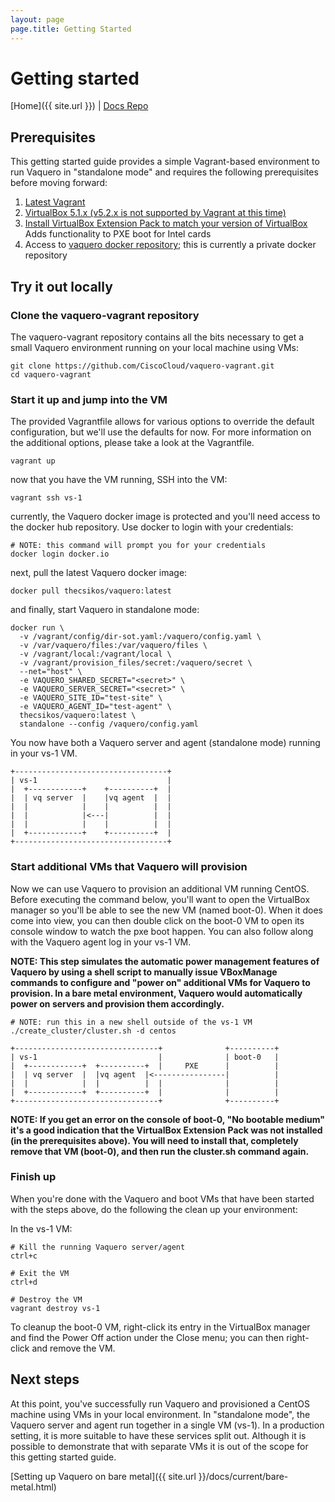```yaml
---
layout: page
page.title: Getting Started
---
```

# Getting started

[Home]({{ site.url }}) | [Docs Repo](https://github.com/CiscoCloud/vaquero-docs/tree/master)

## Prerequisites

This getting started guide provides a simple Vagrant-based environment to run Vaquero in "standalone mode" and requires the following prerequisites before moving forward:

1. [Latest Vagrant](https://www.vagrantup.com/)
2. [VirtualBox 5.1.x (v5.2.x is not supported by Vagrant at this time)](https://www.virtualbox.org/wiki/Download_Old_Builds_5_1)
3. [Install VirtualBox Extension Pack to match your version of VirtualBox](https://www.virtualbox.org/wiki/Download_Old_Builds_5_1) Adds functionality to PXE boot for Intel cards
4. Access to [vaquero docker repository](
https://hub.docker.com/r/thecsikos/vaquero/); this is currently a private docker repository

## Try it out locally

### Clone the vaquero-vagrant repository

The vaquero-vagrant repository contains all the bits necessary to get a small Vaquero environment running on your local machine using VMs:

```
git clone https://github.com/CiscoCloud/vaquero-vagrant.git
cd vaquero-vagrant
```

### Start it up and jump into the VM

The provided Vagrantfile allows for various options to override the default configuration, but we'll use the defaults for now. For more information on the additional options, please take a look at the Vagrantfile.

```
vagrant up
```

now that you have the VM running, SSH into the VM:

```
vagrant ssh vs-1
```

currently, the Vaquero docker image is protected and you'll need access to the docker hub repository. Use docker to login with your credentials:

```
# NOTE: this command will prompt you for your credentials
docker login docker.io
```

next, pull the latest Vaquero docker image:

```
docker pull thecsikos/vaquero:latest
```

and finally, start Vaquero in standalone mode:

```
docker run \
  -v /vagrant/config/dir-sot.yaml:/vaquero/config.yaml \
  -v /var/vaquero/files:/var/vaquero/files \
  -v /vagrant/local:/vagrant/local \
  -v /vagrant/provision_files/secret:/vaquero/secret \
  --net="host" \
  -e VAQUERO_SHARED_SECRET="<secret>" \
  -e VAQUERO_SERVER_SECRET="<secret>" \
  -e VAQUERO_SITE_ID="test-site" \
  -e VAQUERO_AGENT_ID="test-agent" \
  thecsikos/vaquero:latest \
  standalone --config /vaquero/config.yaml
```

You now have both a Vaquero server and agent (standalone mode) running in your vs-1 VM.

```
+----------------------------------+
| vs-1                             |
|  +------------+    +----------+  |
|  | vq server  |    |vq agent  |  |
|  |            |    |          |  |
|  |            |<---|          |  |
|  |            |    |          |  |
|  +------------+    +----------+  |
+----------------------------------+
```

### Start additional VMs that Vaquero will provision

Now we can use Vaquero to provision an additional VM running CentOS. Before executing the command below, you'll want to open the VirtualBox manager so you'll be able to see the new VM (named boot-0). When it does come into view, you can then double click on the boot-0 VM to open its console window to watch the pxe boot happen. You can also follow along with the Vaquero agent log in your vs-1 VM.

**NOTE: This step simulates the automatic power management features of Vaquero by using a shell script to manually issue VBoxManage commands to configure and "power on" additional VMs for Vaquero to provision. In a bare metal environment, Vaquero would automatically power on servers and provision them accordingly.**

```
# NOTE: run this in a new shell outside of the vs-1 VM
./create_cluster/cluster.sh -d centos
```

```
+--------------------------------+              +----------+
| vs-1                           |              | boot-0   |
|  +------------+  +----------+  |     PXE      |          |
|  | vq server  |  |vq agent  |<----------------|          |
|  |            |  |          |  |              |          |
|  +------------+  +----------+  |              |          |
+--------------------------------+              +----------+
```

**NOTE: If you get an error on the console of boot-0, "No bootable medium" it's a good indication that the VirtualBox Extension Pack was not installed (in the prerequisites above). You will need to install that, completely remove that VM (boot-0), and then run the cluster.sh command again.**

### Finish up

When you're done with the Vaquero and boot VMs that have been started with the steps above, do the following the clean up your environment:

In the vs-1 VM:
```
# Kill the running Vaquero server/agent
ctrl+c

# Exit the VM
ctrl+d

# Destroy the VM
vagrant destroy vs-1
```

To cleanup the boot-0 VM, right-click its entry in the VirtualBox manager and find the Power Off action under the Close menu; you can then right-click and remove the VM.

## Next steps

At this point, you've successfully run Vaquero and provisioned a CentOS machine using VMs in your local environment. In "standalone mode", the Vaquero server and agent run together in a single VM (vs-1). In a production setting, it is more suitable to have these services split out. Although it is possible to demonstrate that with separate VMs it is out of the scope for this getting started guide.

[Setting up Vaquero on bare metal]({{ site.url }}/docs/current/bare-metal.html)
